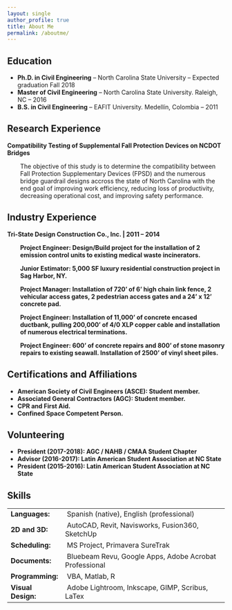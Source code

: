 ```yaml
---
layout: single
author_profile: true
title: About Me
permalink: /aboutme/
---
```


## Education
- <strong>Ph.D. in Civil Engineering</strong> – North Carolina State University – Expected graduation Fall 2018
- <strong>Master of Civil Engineering</strong> – North Carolina State University. Raleigh, NC – 2016
- <strong>B.S. in Civil Engineering</strong> – EAFIT University. Medellín, Colombia – 2011

## Research Experience
<strong>Compatibility Testing of Supplemental Fall Protection Devices on NCDOT Bridges</strong>
<p style="padding-left: 30px;">The objective of this study is to determine the compatibility between Fall Protection Supplementary Devices (FPSD) and the numerous bridge guardrail designs accross the state of North Carolina with the end goal of improving work efficiency, reducing loss of productivity, decreasing operational cost, and improving safety performance.</p>

## Industry Experience
<strong>Tri-State Design Construction Co., Inc. | <strong>2011 – 2014</strong>
<p style="padding-left: 30px;"><strong>Project Engineer:</strong> Design/Build project for the installation of 2 emission control units to existing medical waste incinerators.</p>
<p style="padding-left: 30px;"><strong>Junior Estimator:</strong> 5,000 SF luxury residential construction project in Sag Harbor, NY.</p>
<p style="padding-left: 30px;"><strong>Project Manager:</strong> Installation of 720’ of 6’ high chain link fence, 2 vehicular access gates, 2 pedestrian access gates and a 24’ x 12’ concrete pad.</p>
<p style="padding-left: 30px;"><strong>Project Engineer:</strong> Installation of 11,000’ of concrete encased ductbank, pulling 200,000’ of 4/0 XLP copper cable and installation of numerous electrical terminations.</p>
<p style="padding-left: 30px;"><strong>Project Engineer:</strong> 600’ of concrete repairs and 800’ of stone masonry repairs to existing seawall. Installation of 2500’ of vinyl sheet piles.</p>

## Certifications and Affiliations
<ul>
 	<li><strong>American Society of Civil Engineers (ASCE):</strong> Student member.</li>
 	<li><strong>Associated General Contractors (AGC):</strong> Student member.</li>
 	<li>CPR and First Aid.</li>
 	<li>Confined Space Competent Person.</li>
</ul>

## Volunteering
- <strong>President (2017-2018):</strong> AGC / NAHB / CMAA Student Chapter
- <strong>Advisor (2016-2017):</strong> Latin American Student Association at NC State
- <strong>President (2015-2016):</strong> Latin American Student Association at NC State

## Skills
<table class=" alignleft" style="height: 220px;" width="550">
<tbody>
<tr>
<td style="width: 110px; text-align: left;"><strong>Languages:</strong></td>
<td style="text-align: left;"> Spanish (native), English (professional)</td>
</tr>
<tr>
<td style="text-align: left;"><strong>2D and 3D:</strong></td>
<td style="text-align: left;"> AutoCAD, Revit, Navisworks, Fusion360, SketchUp</td>
</tr>
<tr>
<td style="text-align: left;"><strong>Scheduling:</strong></td>
<td style="text-align: left;"> MS Project, Primavera SureTrak</td>
</tr>
<tr>
<td style="text-align: left;"><strong>Documents:</strong></td>
<td style="text-align: left;"> Bluebeam Revu, Google Apps, Adobe Acrobat Professional</td>
</tr>
<tr>
<td style="text-align: left;"><strong>Programming:</strong></td>
<td style="text-align: left;"> VBA, Matlab, R</td>
</tr>
<tr>
<td style="text-align: left; vertical-align: middle;"><strong>Visual Design:</strong></td>
<td style="text-align: left;"> Adobe Lightroom, Inkscape, GIMP, Scribus, LaTex</td>
</tr>
</tbody>
</table>
&nbsp;
